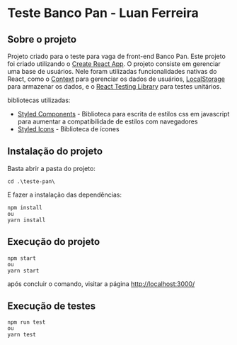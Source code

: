 # Teste Banco Pan - Luan Ferreira
## Sobre o projeto

Projeto criado para o teste para vaga de front-end Banco Pan. Este projeto foi criado utilizando o [Create React App](https://github.com/facebook/create-react-app).
O projeto consiste em gerenciar uma base de usuários. Nele foram utilizadas funcionalidades nativas do React, como o [Context](https://pt-br.reactjs.org/docs/context.html) para gerenciar os dados de usuários, [LocalStorage](https://developer.mozilla.org/pt-BR/docs/Web/API/Window/localStorage) para armazenar os dados, e o [React Testing Library](https://testing-library.com/docs/react-testing-library/intro/) para testes unitários.

bibliotecas utilizadas:
- [Styled Components](https://styled-components.com/) -  Biblioteca para escrita de estilos css em javascript para aumentar a compatibilidade de estilos com navegadores
- [Styled Icons](https://styled-icons.dev/) - Biblioteca de ícones

## Instalação do projeto
Basta abrir a pasta do projeto:
```
cd .\teste-pan\
```

E fazer a instalação das dependências:

```
npm install
ou
yarn install
```

## Execução do projeto

```
npm start
ou
yarn start
```

após concluir o comando, visitar a página [http://localhost:3000/](http://localhost:3000/)

## Execução de testes

```
npm run test
ou
yarn test
```
